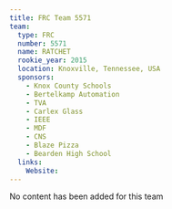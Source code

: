 ```yaml
---
title: FRC Team 5571
team:
  type: FRC
  number: 5571
  name: RATCHET
  rookie_year: 2015
  location: Knoxville, Tennessee, USA
  sponsors:
    - Knox County Schools
    - Bertelkamp Automation
    - TVA
    - Carlex Glass
    - IEEE
    - MDF
    - CNS
    - Blaze Pizza
    - Bearden High School
  links:
    Website: 
---
```

No content has been added for this team
